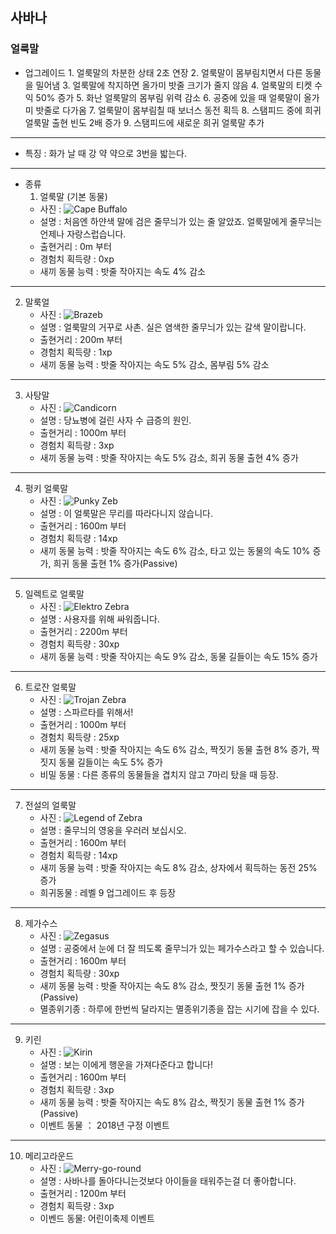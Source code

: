 ## 사바나
### 얼룩말
+ 업그레이드
      1. 얼룩말의 차분한 상태 2초 연장
      2. 얼룩말이 몸부림치면서 다른 동물을 밀어냄
      3.  얼룩말에 착지하면 올가미 밧줄 크기가 줄지 않음
      4. 얼룩말의 티켓 수익 50% 증가
      5. 화난 얼룩말의 몸부림 위력 감소
      6. 공중에 있을 때 얼룩말이 올가미 밧줄로 다가옴
      7. 얼룩말이 몸부림칠 때 보너스 동전 획득
      8. 스탬피드 중에 희귀 얼룩말 출현 빈도 2배 증가
      9. 스탬피드에 새로운 희귀 얼룩말 추가
***
+ 특징 : 화가 날 때 강 약 약으로 3번을 밟는다.
***
+ 종류
  1. 얼룩말 (기본 동물)
    + 사진 : ![Cape Buffalo](./zebra_picture/Regular_Zebra.png)
    + 설명 : 처음엔 하얀색 말에 검은 줄무늬가 있는 줄 알았죠. 얼룩말에게 줄무늬는 언제나 자랑스럽습니다.
    + 출현거리 : 0m 부터
    + 경험치 획득량 : 0xp
    + 새끼 동물 능력 : 밧줄 작아지는 속도 4% 감소
***
  2. 말룩얼
      + 사진 : ![Brazeb](./zebra_picture/Brazeb.png)
      + 설명 : 얼룩말의 거꾸로 사촌. 실은 염색한 줄무늬가 있는 갈색 말이랍니다.
      + 출현거리 : 200m 부터
      + 경험치 획득량 : 1xp
      + 새끼 동물 능력 : 밧줄 작아지는 속도 5% 감소, 몸부림 5% 감소
***
  3. 사탕말
      + 사진 : ![Candicorn](./zebra_picture/Candicorn.png)
      + 설명 : 당뇨병에 걸린 사자 수 급증의 원인.
      + 출현거리 : 1000m 부터
      + 경험치 획득량 : 3xp
      + 새끼 동물 능력 : 밧줄 작아지는 속도 5% 감소, 희귀 동물 출현 4% 증가
***
  4. 펑키 얼룩말
      + 사진 : ![Punky Zeb](./zebra_picture/Punky_Zeb.png)
      + 설명 : 이 얼룩말은 무리를 따라다니지 않습니다.
      + 출현거리 : 1600m 부터
      + 경험치 획득량 : 14xp
      + 새끼 동물 능력 : 밧줄 작아지는 속도 6% 감소, 타고 있는 동물의 속도 10% 증가, 희귀 동물 출현 1% 증가(Passive)
***
  5. 일렉트로 얼룩말
      + 사진 : ![Elektro Zebra](./zebra_picture/Elektro_Zebra.png)
      + 설명 : 사용자를 위해 싸워줍니다.
      + 출현거리 : 2200m 부터
      + 경험치 획득량 : 30xp
      + 새끼 동물 능력 : 밧줄 작아지는 속도 9% 감소, 동물 길들이는 속도 15% 증가
***
  6. 트로잔 얼룩말
      + 사진 : ![Trojan Zebra](./zebra_picture/Trojan_Zebra.png)
      + 설명 : 스파르타를 위해서!
      + 출현거리 : 1000m 부터
      + 경험치 획득량 : 25xp
      + 새끼 동물 능력 : 밧줄 작아지는 속도 6% 감소, 짝짓기 동물 출현 8% 증가, 짝짓지 동물 길들이는 속도 5% 증가
      + 비밀 동물 : 다른 종류의 동물들을 겹치지 않고 7마리 탔을 때 등장.
***
  7. 전설의 얼룩말
      + 사진 : ![Legend of Zebra](./zebra_picture/Legend_of_Zebra.png)
      + 설명 : 줄무늬의 영웅을 우러러 보십시오.
      + 출현거리 : 1600m 부터
      + 경험치 획득량 : 14xp
      + 새끼 동물 능력 : 밧줄 작아지는 속도 8% 감소, 상자에서 획득하는 동전 25% 증가
      + 희귀동물 : 레벨 9 업그레이드 후 등장
***
  8. 제가수스
      + 사진 : ![Zegasus](./zebra_picture/Zegasus.png)
      + 설명 : 공중에서 눈에 더 잘 띄도록 줄무늬가 있는 페가수스라고 할 수 있습니다.
      + 출현거리 : 1600m 부터
      + 경험치 획득량 : 30xp
      + 새끼 동물 능력 : 밧줄 작아지는 속도 8% 감소, 짯짓기 동물 출현 1% 증가(Passive)
      + 멸종위기종 : 하루에 한번씩 달라지는 멸종위기종을 잡는 시기에 잡을 수 있다.
***
  9. 키린
      + 사진 : ![Kirin](./zebra_picture/Kirin.png)
      + 설명 : 보는 이에게 행운을 가져다준다고 합니다!
      + 출현거리 : 1600m 부터
      + 경험치 획득량 : 3xp
      + 새끼 동물 능력 : 밧줄 작아지는 속도 8% 감소, 짝짓기 동물 출현 1% 증가(Passive)
      + 이벤트 동물 ： 2018년 구정 이벤트
***
  10. 메리고라운드
      + 사진 : ![Merry-go-round](./zebra_picture/Merry-go-round.png)
      + 설명 : 사바나를 돌아다니는것보다 아이들을 태워주는걸 더 좋아합니다.
      + 출현거리 : 1200m 부터
      + 경험치 획득량 : 3xp
      + 이벤드 동물: 어린이축제 이벤트
